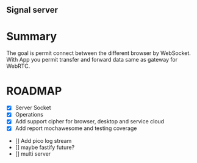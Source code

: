 Signal server
--------------------
# Summary

The goal is permit connect between the different browser by WebSocket. With App you permit transfer and forward data same as gateway for WebRTC.

# ROADMAP

- [x] Server Socket
- [x] Operations
- [x] Add support cipher for browser, desktop and service cloud
- [x] Add report mochawesome and testing coverage
- [] Add pico log stream
- [] maybe fastify future?
- [] multi server